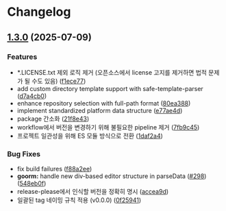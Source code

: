 # Changelog

## [1.3.0](https://github.com/NERDHEAD-lab/BaekjoonHub_PR/compare/v1.2.5...v1.3.0) (2025-07-09)


### Features

* *.LICENSE.txt 제외 로직 제거 (오픈소스에서 license 고지를 제거하면 법적 문제가 될 수도 있음) ([f1ece77](https://github.com/NERDHEAD-lab/BaekjoonHub_PR/commit/f1ece7701088c2bcf38f25a3b170906ea1990289))
* add custom directory template support with safe-template-parser ([d7a4cb0](https://github.com/NERDHEAD-lab/BaekjoonHub_PR/commit/d7a4cb003dc9f4d751da35651878212bc5a71d27))
* enhance repository selection with full-path format ([80ea388](https://github.com/NERDHEAD-lab/BaekjoonHub_PR/commit/80ea388ee29db2b2d25b1c2be854d217f3051c62))
* implement standardized platform data structure ([e77ae4d](https://github.com/NERDHEAD-lab/BaekjoonHub_PR/commit/e77ae4dc58ca79ca1ef3a62517f239b8feb9eb06))
* package 간소화 ([21f8e43](https://github.com/NERDHEAD-lab/BaekjoonHub_PR/commit/21f8e43d5f6699c4c235bfb406b2c0756bae0024))
* workflow에서 버전을 변경하기 위해 불필요한 pipeline 제거 ([7fb9c45](https://github.com/NERDHEAD-lab/BaekjoonHub_PR/commit/7fb9c45b4b62a3b9c2c2cc9cc1ad873960251fab))
* 프로젝트 일관성을 위해 ES 모듈 방식으로 전환 ([1daf2a4](https://github.com/NERDHEAD-lab/BaekjoonHub_PR/commit/1daf2a4466d015dbd42ed19da14373d80b3dd14a))


### Bug Fixes

* fix build failures ([f88a2ee](https://github.com/NERDHEAD-lab/BaekjoonHub_PR/commit/f88a2ee806b2f413e4179ece82a08b2aca83442e))
* **goorm:** handle new div-based editor structure in parseData ([#298](https://github.com/NERDHEAD-lab/BaekjoonHub_PR/issues/298)) ([548eb0f](https://github.com/NERDHEAD-lab/BaekjoonHub_PR/commit/548eb0fdbba35b472397c71a6a2389cd3fc74e3d))
* release-please에서 인식할 버전을 정확히 명시 ([accea9d](https://github.com/NERDHEAD-lab/BaekjoonHub_PR/commit/accea9db1cfe7d6cc0c6cc6328dd11b35b675083))
* 일괄된 tag 네이밍 규칙 적용 (v0.0.0) ([0f25941](https://github.com/NERDHEAD-lab/BaekjoonHub_PR/commit/0f25941a140064cbd7a679da18d2c257b84dcc08))
